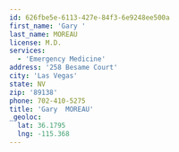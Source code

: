 ```yaml
---
id: 626fbe5e-6113-427e-84f3-6e9248ee500a
first_name: 'Gary '
last_name: MOREAU
license: M.D.
services:
  - 'Emergency Medicine'
address: '258 Besame Court'
city: 'Las Vegas'
state: NV
zip: '89138'
phone: 702-410-5275
title: 'Gary  MOREAU'
_geoloc:
  lat: 36.1795
  lng: -115.368
---
```

